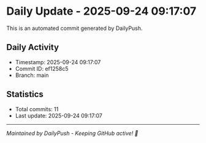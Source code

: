 # Daily Update - 2025-09-24 09:17:07

This is an automated commit generated by DailyPush.

## Daily Activity
- Timestamp: 2025-09-24 09:17:07
- Commit ID: ef1258c5
- Branch: main

## Statistics
- Total commits: 11
- Last update: 2025-09-24 09:17:07

---
*Maintained by DailyPush - Keeping GitHub active! 🚀*
